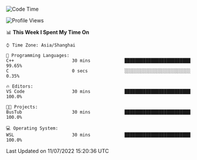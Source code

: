 <!--START_SECTION:waka-->
![Code Time](http://img.shields.io/badge/Code%20Time-154%20hrs%2028%20mins-blue)

![Profile Views](http://img.shields.io/badge/Profile%20Views-2-blue)

📊 **This Week I Spent My Time On** 

```text
⌚︎ Time Zone: Asia/Shanghai

💬 Programming Languages: 
C++                      30 mins             █████████████████████████   99.65% 
C                        0 secs              ░░░░░░░░░░░░░░░░░░░░░░░░░   0.35%

🔥 Editors: 
VS Code                  30 mins             █████████████████████████   100.0%

🐱‍💻 Projects: 
BusTub                   30 mins             █████████████████████████   100.0%

💻 Operating System: 
WSL                      30 mins             █████████████████████████   100.0%

```


 Last Updated on 11/07/2022 15:20:36 UTC
<!--END_SECTION:waka-->